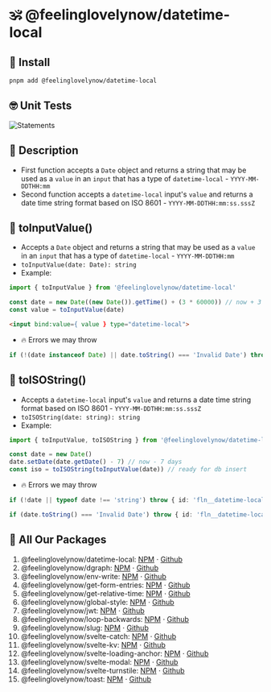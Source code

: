 # 🕉 @feelinglovelynow/datetime-local


## 💎 Install
```bash
pnpm add @feelinglovelynow/datetime-local
```


## 🤓 Unit Tests
![Statements](https://img.shields.io/badge/Coverage-100%25-brightgreen.svg?style=flat)


## 🙏 Description
* First function accepts a `Date` object and returns a string that may be used as a `value` in an `input` that has a type of `datetime-local` - `YYYY-MM-DDTHH:mm`
* Second function accepts a `datetime-local` input's `value` and returns a date time string format based on ISO 8601 - `YYYY-MM-DDTHH:mm:ss.sssZ`


## 💚 toInputValue()
* Accepts a `Date` object and returns a string that may be used as a `value` in an `input` that has a type of `datetime-local` - `YYYY-MM-DDTHH:mm`
* `toInputValue(date: Date): string`
* Example:
```ts
import { toInputValue } from '@feelinglovelynow/datetime-local'

const date = new Date((new Date()).getTime() + (3 * 60000)) // now + 3 minutes
const value = toInputValue(date)
```
```html
<input bind:value={ value } type="datetime-local">
```
* 🔥 Errors we may throw
```ts
if (!(date instanceof Date) || date.toString() === 'Invalid Date') throw { id: 'fln__datetime-local__invalid-date', message: 'Please pass toInputValue() a valid Date object', _errorData: { date } }
```


## 💛 toISOString()
* Accepts a `datetime-local` input's `value` and returns a date time string format based on ISO 8601 - `YYYY-MM-DDTHH:mm:ss.sssZ`
* `toISOString(date: string): string`
* Example:
```ts
import { toInputValue, toISOString } from '@feelinglovelynow/datetime-local'

const date = new Date()
date.setDate(date.getDate() - 7) // now - 7 days
const iso = toISOString(toInputValue(date)) // ready for db insert
```
* 🔥 Errors we may throw
```ts
if (!date || typeof date !== 'string') throw { id: 'fln__datetime-local__empty-date', message: 'Please pass toISOString() a not empty string', _errorData: { date } }

if (date.toString() === 'Invalid Date') throw { id: 'fln__datetime-local__invalid-date', message: 'Please pass toISOString() a valid date string', _errorData: { date } }
```


## 🎁 All Our Packages
1. @feelinglovelynow/datetime-local: [NPM](https://www.npmjs.com/package/@feelinglovelynow/datetime-local) ⋅ [Github](https://github.com/feelinglovelynow/datetime-local)
1. @feelinglovelynow/dgraph: [NPM](https://www.npmjs.com/package/@feelinglovelynow/dgraph) ⋅ [Github](https://github.com/feelinglovelynow/dgraph)
1. @feelinglovelynow/env-write: [NPM](https://www.npmjs.com/package/@feelinglovelynow/env-write) ⋅ [Github](https://github.com/feelinglovelynow/env-write)
1. @feelinglovelynow/get-form-entries: [NPM](https://www.npmjs.com/package/@feelinglovelynow/get-form-entries) ⋅ [Github](https://github.com/feelinglovelynow/get-form-entries)
1. @feelinglovelynow/get-relative-time: [NPM](https://www.npmjs.com/package/@feelinglovelynow/get-relative-time) ⋅ [Github](https://github.com/feelinglovelynow/get-relative-time)
1. @feelinglovelynow/global-style: [NPM](https://www.npmjs.com/package/@feelinglovelynow/global-style) ⋅ [Github](https://github.com/feelinglovelynow/global-style)
1. @feelinglovelynow/jwt: [NPM](https://www.npmjs.com/package/@feelinglovelynow/jwt) ⋅ [Github](https://github.com/feelinglovelynow/jwt)
1. @feelinglovelynow/loop-backwards: [NPM](https://www.npmjs.com/package/@feelinglovelynow/loop-backwards) ⋅ [Github](https://github.com/feelinglovelynow/loop-backwards)
1. @feelinglovelynow/slug: [NPM](https://www.npmjs.com/package/@feelinglovelynow/slug) ⋅ [Github](https://github.com/feelinglovelynow/slug)
1. @feelinglovelynow/svelte-catch: [NPM](https://www.npmjs.com/package/@feelinglovelynow/svelte-catch) ⋅ [Github](https://github.com/feelinglovelynow/svelte-catch)
1. @feelinglovelynow/svelte-kv: [NPM](https://www.npmjs.com/package/@feelinglovelynow/svelte-kv) ⋅ [Github](https://github.com/feelinglovelynow/svelte-kv)
1. @feelinglovelynow/svelte-loading-anchor: [NPM](https://www.npmjs.com/package/@feelinglovelynow/svelte-loading-anchor) ⋅ [Github](https://github.com/feelinglovelynow/svelte-loading-anchor)
1. @feelinglovelynow/svelte-modal: [NPM](https://www.npmjs.com/package/@feelinglovelynow/svelte-modal) ⋅ [Github](https://github.com/feelinglovelynow/svelte-modal)
1. @feelinglovelynow/svelte-turnstile: [NPM](https://www.npmjs.com/package/@feelinglovelynow/svelte-turnstile) ⋅ [Github](https://github.com/feelinglovelynow/svelte-turnstile)
1. @feelinglovelynow/toast: [NPM](https://www.npmjs.com/package/@feelinglovelynow/toast) ⋅ [Github](https://github.com/feelinglovelynow/toast)
